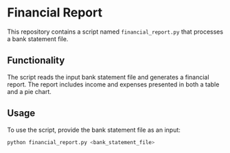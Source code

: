 # Financial Report

This repository contains a script named `financial_report.py` that processes a bank statement file. 

## Functionality
The script reads the input bank statement file and generates a financial report. The report includes income and expenses presented in both a table and a pie chart.

## Usage
To use the script, provide the bank statement file as an input:

```bash
python financial_report.py <bank_statement_file>
```
